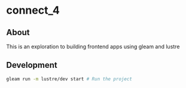 # connect_4

## About
This is an exploration to building frontend apps using gleam and lustre

## Development

```sh
gleam run -m lustre/dev start # Run the project
```

